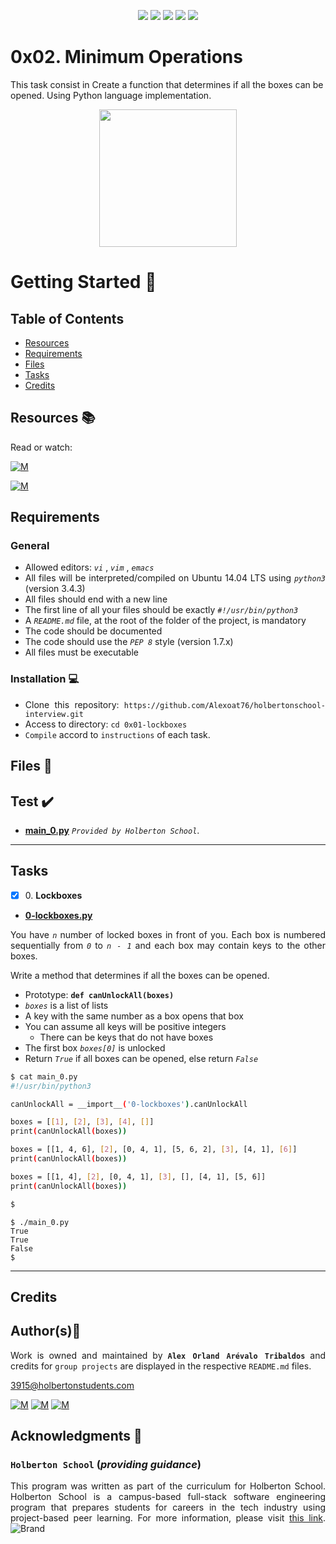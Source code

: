 <p align="center">
<img src="https://img.shields.io/badge/LINUX-darkgreen.svg"/>
<img src="https://img.shields.io/badge/Shell-ligthgreen.svg"/>
<img src="https://img.shields.io/badge/Vim-green.svg"/>
<img src="https://img.shields.io/badge/Python-blue.svg"/>
<img src="https://img.shields.io/badge/Markdown-black.svg"/><br>	
</p>

# 0x02. Minimum Operations

This task consist in Create a function that determines if all the boxes can be opened. Using Python language implementation.

<p align="center">
  <img width="220"  
        src="https://cdn.sanity.io/images/oaglaatp/production/a697fedfc98c7c8f5a8063a3461e53e1350a6acb-1200x800.png?w=1200"
  >
</p>

# Getting Started :running:	
<div style="text-align: justify">

## Table of Contents
* [Resources](#resources-books)
* [Requirements](#requirements)
* [Files](#files-file_folder)
* [Tasks](#tasks)
* [Credits](#credits)

## Resources :books:
Read or watch:
	
[![M](https://upload.wikimedia.org/wikipedia/commons/thumb/2/2f/Google_2015_logo.svg/80px-Google_2015_logo.svg.png)](https://www.google.com/search?q=lockboxes+python&source=lmns&bih=929&biw=1920&hl=en&sa=X&ved=2ahUKEwjSs4KW8Kb5AhWQcDABHax3CRAQ_AUoAHoECAEQAA)

[![M](https://upload.wikimedia.org/wikipedia/commons/thumb/e/e1/Logo_of_YouTube_%282015-2017%29.svg/70px-Logo_of_YouTube_%282015-2017%29.svg.png)](https://www.youtube.com/watch?v=258YfDUSvI0)

## Requirements
### General
- Allowed editors:  *` vi `* ,  *` vim `* ,  *` emacs `*
- All files will be interpreted/compiled on Ubuntu 14.04 LTS using  *` python3 `*  (version 3.4.3)
- All files should end with a new line
- The first line of all your files should be exactly  *` #!/usr/bin/python3 `* 
- A  *` README.md `*  file, at the root of the folder of the project, is mandatory
- The code should be documented
- The code should use the  *` PEP 8 `*  style (version 1.7.x)
- All files must be executable

### Installation :computer:
	
- Clone this repository: `https://github.com/Alexoat76/holbertonschool-interview.git`	
- Access to directory: `cd 0x01-lockboxes`
- `Compile` accord to `instructions` of each task.

## Files :file_folder:

## Test :heavy_check_mark:

+ **[main_0.py](./main_0.py)**  *`Provided by Holberton School`*.

---

## Tasks

+ [x] 0\. **Lockboxes**

+ **[0-lockboxes.py](./0-lockboxes.py)**

You have *` n `* number of locked boxes in front of you. Each box is numbered sequentially from  *` 0 `*  to  *` n - 1 `*  and each box may contain keys to the other boxes.

Write a method that determines if all the boxes can be opened.

* Prototype:  **` def canUnlockAll(boxes) `** 
*  *` boxes `*  is a list of lists
* A key with the same number as a box opens that box
* You can assume all keys will be positive integers
	* There can be keys that do not have boxes
* The first box  *` boxes[0] `*  is unlocked
* Return  *` True `*  if all boxes can be opened, else return  *` False `*

```bash
$ cat main_0.py
#!/usr/bin/python3

canUnlockAll = __import__('0-lockboxes').canUnlockAll

boxes = [[1], [2], [3], [4], []]
print(canUnlockAll(boxes))

boxes = [[1, 4, 6], [2], [0, 4, 1], [5, 6, 2], [3], [4, 1], [6]]
print(canUnlockAll(boxes))

boxes = [[1, 4], [2], [0, 4, 1], [3], [], [4, 1], [5, 6]]
print(canUnlockAll(boxes))

$
```

```
$ ./main_0.py
True
True
False
$
```
---

## Credits

## Author(s):blue_book:

Work is owned and maintained by 
	**`Alex Orland Arévalo Tribaldos`**  and credits for `group projects` are displayed in the respective `README.md` files.

<3915@holbertonstudents.com>
	
[![M](https://upload.wikimedia.org/wikipedia/commons/thumb/9/91/Octicons-mark-github.svg/25px-Octicons-mark-github.svg.png)](https://github.com/Alexoat76)
[![M](https://upload.wikimedia.org/wikipedia/fr/thumb/c/c8/Twitter_Bird.svg/25px-Twitter_Bird.svg.png)](https://twitter.com/aoarevalot)
[![M](https://upload.wikimedia.org/wikipedia/commons/thumb/c/ca/LinkedIn_logo_initials.png/25px-LinkedIn_logo_initials.png)](https://www.linkedin.com/in/Alexoat76/)

## Acknowledgments :mega: 

### **`Holberton School`** (*providing guidance*)
	
This program was written as part of the curriculum for Holberton School.
Holberton School is a campus-based full-stack software engineering program
that prepares students for careers in the tech industry using project-based
peer learning. For more information,  please visit [this link](https://www.holbertonschool.com/).
![Brand](https://assets.website-files.com/6105315644a26f77912a1ada/610540e8b4cd6969794fe673_Holberton_School_logo-04-04.svg)
